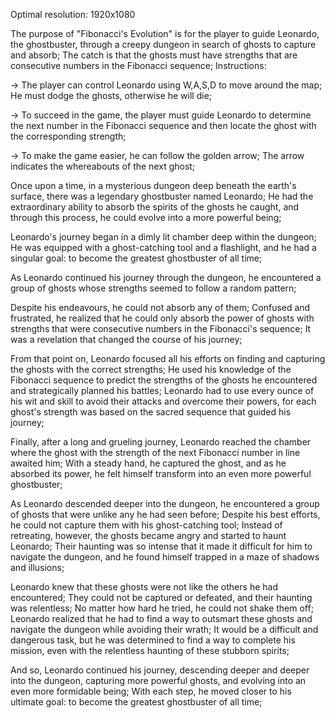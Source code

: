 Optimal resolution: 1920x1080

The purpose of "Fibonacci's Evolution" is for the player to guide Leonardo, the ghostbuster, through a creepy dungeon in search of ghosts to capture and absorb; The catch is that the ghosts must have strengths that are consecutive numbers in the Fibonacci sequence;
Instructions:

-> The player can control Leonardo using W,A,S,D to move around the map; He must dodge the ghosts, otherwise he will die; 

-> To succeed in the game, the player must guide Leonardo to determine the next number in the Fibonacci sequence and then locate the ghost with the corresponding strength;

-> To make the game easier, he can follow the golden arrow; The arrow indicates the whereabouts of the next ghost;

Once upon a time, in a mysterious dungeon deep beneath the earth's surface, there was a legendary ghostbuster named Leonardo; He had the extraordinary ability to absorb the spirits of the ghosts he caught, and through this process, he could evolve into a more powerful being;


Leonardo's journey began in a dimly lit chamber deep within the dungeon; He was equipped with a ghost-catching tool and a flashlight, and he had a singular goal: to become the greatest ghostbuster of all time;


As Leonardo continued his journey through the dungeon, he encountered a group of ghosts whose strengths seemed to follow a random pattern; 


Despite his endeavours, he could not absorb any of them; Confused and frustrated, he realized that he could only absorb the power of ghosts with strengths that were consecutive numbers in the Fibonacci's sequence; It was a revelation that changed the course of his journey;


From that point on, Leonardo focused all his efforts on finding and capturing the ghosts with the correct strengths; He used his knowledge of the Fibonacci sequence to predict the strengths of the ghosts he encountered and strategically planned his battles; Leonardo had to use every ounce of his wit and skill to avoid their attacks and overcome their powers, for each ghost's strength was based on the sacred sequence that guided his journey;


Finally, after a long and grueling journey, Leonardo reached the chamber where the ghost with the strength of the next Fibonacci number in line awaited him; With a steady hand, he captured the ghost, and as he absorbed its power, he felt himself transform into an even more powerful ghostbuster;


As Leonardo descended deeper into the dungeon, he encountered a group of ghosts that were unlike any he had seen before; Despite his best efforts, he could not capture them with his ghost-catching tool; Instead of retreating, however, the ghosts became angry and started to haunt Leonardo; Their haunting was so intense that it made it difficult for him to navigate the dungeon, and he found himself trapped in a maze of shadows and illusions;


Leonardo knew that these ghosts were not like the others he had encountered; They could not be captured or defeated, and their haunting was relentless; No matter how hard he tried, he could not shake them off; Leonardo realized that he had to find a way to outsmart these ghosts and navigate the dungeon while avoiding their wrath; It would be a difficult and dangerous task, but he was determined to find a way to complete his mission, even with the relentless haunting of these stubborn spirits;


And so, Leonardo continued his journey, descending deeper and deeper into the dungeon, capturing more powerful ghosts, and evolving into an even more formidable being; With each step, he moved closer to his ultimate goal: to become the greatest ghostbuster of all time;